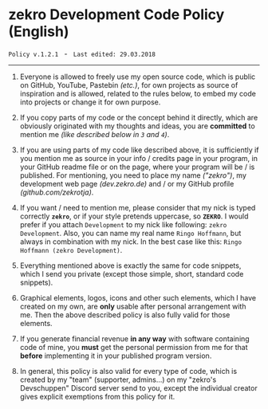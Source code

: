 # zekro Development Code Policy (English)
`Policy v.1.2.1` &nbsp; - &nbsp; `Last edited: 29.03.2018`

-----

1. Everyone is allowed to freely use my open source code, which is public on GitHub, YouTube, Pastebin *(etc.)*, for own projects as source of inspiration and is allowed, related to the rules below, to embed my code into projects or change it for own purpose.

2. If you copy parts of my code or the concept behind it directly, which are obviously originated with my thoughts and ideas, you are **committed** to mention me *(like described below in `3` and `4`)*.

3. If you are using parts of my code like described above, it is sufficiently if you mention me as source in your info / credits page in your program, in your GitHub readme file or on the page, where your program will be / is published. For mentioning, you need to place my name *("zekro")*, my development web page *(dev.zekro.de)* and / or my GitHub profile *(github.com/zekrotja)*.

4. If you want / need to mention me, please consider that my nick is typed correctly **`zekro`**, or if your style pretends uppercase, so **`ZEKRO`**. I would prefer if you attach `Development` to my nick like following: `zekro Development`. Also, you can name my real name `Ringo Hoffmann`, but always in combination with my nick. In the best case like this: `Ringo Hoffmann (zekro Development)`.


5. Everything mentioned above is exactly the same for code snippets, which I send you private (except those simple, short, standard code snippets).

6. Graphical elements, logos, icons and other such elements, which I have created on my own, are **only** usable after personal arrangement with me. Then the above described policy is also fully valid for those elements.

7. If you generate financial revenue **in any way** with software containing code of mine, you **must** get the personal permission from me for that __**before**__ implementing it in your published program version.

8. In general, this policy is also valid for every type of code, which is created by my "team" (supporter, admins...) on my "zekro's Devschuppen" Discord server send to you, except the individual creator gives explicit exemptions from this policy for it.
